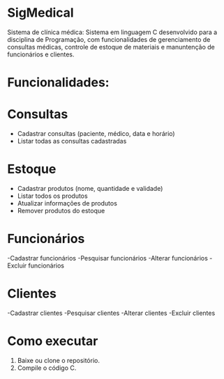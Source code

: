 # SigMedical
Sistema de clínica médica: Sistema em linguagem C desenvolvido para a disciplina de Programação, com funcionalidades de gerenciamento de consultas médicas, controle de estoque de materiais e manuntenção de funcionários e clientes.

# Funcionalidades:
# Consultas
- Cadastrar consultas (paciente, médico, data e horário)
- Listar todas as consultas cadastradas

# Estoque
- Cadastrar produtos (nome, quantidade e validade)
- Listar todos os produtos
- Atualizar informações de produtos
- Remover produtos do estoque
  
# Funcionários
-Cadastrar funcionários
-Pesquisar funcionários
-Alterar funcionários
-Excluir funcionários

# Clientes
-Cadastrar clientes
-Pesquisar clientes
-Alterar clientes
-Excluir clientes

# Como executar
1. Baixe ou clone o repositório.
2. Compile o código C.
